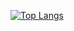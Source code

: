 [![Top Langs](https://github-readme-stats.vercel.app/api/top-langs/?username=Andreh-Z)](https://github.com/anuraghazra/github-readme-stats)
